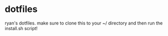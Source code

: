 # dotfiles

ryan's dotfiles. make sure to clone this to your ~/ directory and then run the install.sh script!


